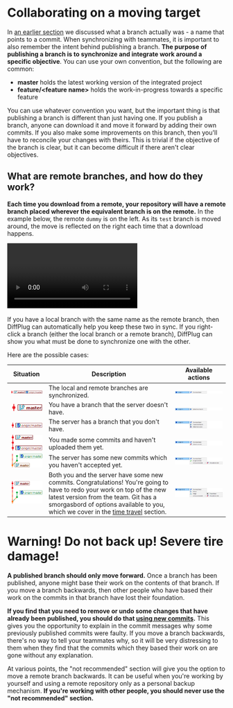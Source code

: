 # Collaborating on a moving target

In [an earlier section](../branches/) we discussed what a branch actually was - a name that points to a commit.  When synchronizing with teammates, it is important to also remember the intent behind publishing a branch.  **The purpose of publishing a branch is to synchronize and integrate work around a specific objective**.  You can use your own convention, but the following are common:

* **master** holds the latest working version of the integrated project
* **feature/&lt;feature name&gt;** holds the work-in-progress towards a specific feature

You can use whatever convention you want, but the important thing is that publishing a branch is different than just having one.  If you publish a branch, anyone can download it and move it forward by adding their own commits.  If you also make some improvements on this branch, then you'll have to reconcile your changes with theirs.  This is trivial if the objective of the branch is clear, but it can become difficult if there aren't clear objectives.

## What are remote branches, and how do they work?

**Each time you download from a remote, your repository will have a remote branch placed wherever the equivalent branch is on the remote.**  In the example below, the remote `dummy` is on the left.  As its `test` branch is moved around, the move is reflected on the right each time that a download happens.

![Moving a branch](share-branches.mp4)

If you have a local branch with the same name as the remote branch, then DiffPlug can automatically help you keep these two in sync.  If you right-click a branch (either the local branch or a remote branch), DiffPlug can show you what must be done to synchronize one with the other.

Here are the possible cases:

| Situation                              | Description                                         | Available actions                                      |
|--                                      |--                                                   | --                                                     |
| ![Synced](case-synced.png)             | The local and remote branches are synchronized.     | ![Synced actions](case-synced-actions.png)             |
| ![Local only](case-local-only.png)     | You have a branch that the server doesn't have.     | ![Local only actions](case-local-only-actions.png)     |
| ![Remote only](case-remote-only.png)   | The server has a branch that you don't have.        | ![Remote only actions](case-remote-only-actions.png)   |
| ![Local has new](case-local-new.png)   | You made some commits and haven't uploaded them yet. | ![Local has new actions](case-local-new-actions.png)   |
| ![Remote has new](case-remote-new.png) | The server has some new commits which you haven't accepted yet. | ![Remote has new actions](case-remote-new-actions.png) |
| ![Both have new](case-both.png)        | Both you and the server have some new commits.  Congratulations!  You're going to have to redo your work on top of the new latest version from the team.  Git has a smorgasbord of options available to you, which we cover in the [time travel](../move/) section. | ![Both have new actions](case-both-actions.png)        |

# Warning!  Do not back up!  Severe tire damage!

**A published branch should only move forward.**  Once a branch has been published, anyone might base their work on the contents of that branch.  If you move a branch backwards, then other people who have based their work on the commits in that branch have lost their foundation.

**If you find that you need to remove or undo some changes that have already been published, you should do that [using new commits](../move/apply/).**  This gives you the opportunity to explain in the commit messages why some previously published commits were faulty.  If you move a branch backwards, there's no way to tell your teammates why, so it will be very distressing to them when they find that the commits which they based their work on are gone without any explanation.

At various points, the "not recommended" section will give you the option to move a remote branch backwards.  It can be useful when you're working by yourself and using a remote repository only as a personal backup mechanism.  **If you're working with other people, you should never use the "not recommended" section.**
